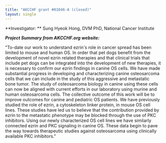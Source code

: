 ```yaml
---
title: "AKCCHF grant #01046-A (closed)"
layout: single
---
```


**Investigator: ** Sung Hyeok Hong, DVM PhD, National Cancer Institute

**_Project Summary from AKCCHF.org website:_**

"To-date our work to understand ezrin's role in cancer spread has been
limited to mouse and human OS. In order that pet dogs benefit from the
development of novel ezrin related therapies and that clinical trials
that include pet dogs can be integrated into the development of new
therapies, it is necessary to confirm our ezrin findings in canine OS
cells. We have made substantial progress in developing and
characterizing canine osteosarcoma cells that we can include in the
study of this aggressive and metastatic bone tumor. The study of
osteosarcoma biology in canine using these cells can now be aligned with
current efforts in our laboratory using murine and human osteosarcoma
cells. The collective outcome of this work will be to improve outcomes
for canine and pediatric OS patients. We have previously studied the
role of ezrin, a cytoskeleton linker protein, in mouse OS cell lines.
These studies have led us to believe that the contribution provided by
ezrin to the metastatic phenotype may be blocked through the use of PKC
inhibitors. Using our newly characterized OS cell lines we have
similarly connected ezrin and PKC signaling in canine OS. These data
begin to pave the way towards therapeutic studies against osteosarcoma
using clinically available PKC inhibitors."
